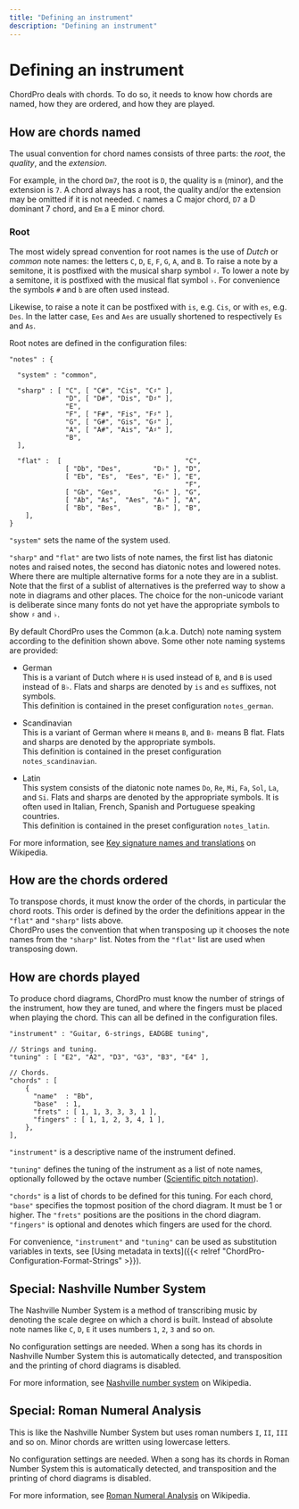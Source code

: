 ```yaml
---
title: "Defining an instrument"
description: "Defining an instrument"
---
```


# Defining an instrument

ChordPro deals with chords. To do so, it needs to know how chords are
named, how they are ordered, and how they are played.

## How are chords named

The usual convention for chord names consists of three parts: the
_root_, the _quality_, and the _extension_.

For example, in the chord `Dm7`, the root is `D`, the quality is
`m` (minor), and the extension is `7`. A chord always has a root, the
quality and/or the extension may be omitted if it is not needed. `C`
names a C major chord, `D7` a D dominant 7 chord, and `Em` a E minor
chord.

### Root

The most widely spread convention for root names is the use of _Dutch_
or _common_ note names: the letters `C`, `D`, `E`, `F`, `G`, `A`, and `B`. 
To raise a note by a semitone, it is postfixed with the musical sharp
symbol `♯`. To lower a note by a semitone, it is postfixed with the
musical flat symbol `♭`. For convenience the symbols `#` and `b` are
often used instead.

Likewise, to raise a note it can be postfixed with `is`, e.g. `Cis`,
or with `es`, e.g. `Des`. In the latter case, `Ees` and `Aes` are
usually shortened to respectively `Es` and `As`.

Root notes are defined in the configuration files:

    "notes" : {

      "system" : "common",

      "sharp" : [ "C", [ "C#", "Cis", "C♯" ],
                  "D", [ "D#", "Dis", "D♯" ],
                  "E",
                  "F", [ "F#", "Fis", "F♯" ],
                  "G", [ "G#", "Gis", "G♯" ],
                  "A", [ "A#", "Ais", "A♯" ],
                  "B",
      ],
  
      "flat" :  [                               "C",
                  [ "Db", "Des",        "D♭" ], "D",
                  [ "Eb", "Es",  "Ees", "E♭" ], "E",
                                                "F",
                  [ "Gb", "Ges",        "G♭" ], "G",
                  [ "Ab", "As",  "Aes", "A♭" ], "A",
                  [ "Bb", "Bes",        "B♭" ], "B",
        ],
    }

`"system"` sets the name of the system used.

`"sharp"` and `"flat"` are two lists of note names, the first list has
diatonic notes and raised notes, the second has diatonic notes and
lowered notes. Where there are multiple alternative forms for a note
they are in a sublist. Note that the first of a sublist of
alternatives is the preferred way to show a note in diagrams and other
places. The choice for the non-unicode variant is deliberate since
many fonts do not yet have the appropriate symbols to show `♯` and
`♭`.

By default ChordPro uses the Common (a.k.a. Dutch) note naming system
according to the definition shown above. Some other note naming
systems are provided:

* German  
This is a variant of Dutch where `H` is used instead of `B`, and `B`
is used instead of `B♭`. Flats and sharps are denoted by `is` and `es`
suffixes, not symbols.  
This definition is contained in the preset configuration
`notes_german`.

* Scandinavian  
This is a variant of German where `H` means `B`, and `B♭`
means B flat. Flats and sharps are denoted by the appropriate symbols.  
This definition is contained in the preset configuration
`notes_scandinavian`.

* Latin  
This system consists of the diatonic note names `Do`, `Re`, `Mi`,
`Fa`, `Sol`, `La`, and `Si`. Flats and sharps are denoted by the
appropriate symbols. It is often used in Italian, French,
Spanish and Portuguese speaking countries.  
This definition is contained in the preset configuration
`notes_latin`.

For more information, see [Key signature names and translations](https://en.wikipedia.org/wiki/Key_signature_names_and_translations) on Wikipedia.

## How are the chords ordered

To transpose chords, it must know the order of the chords, in
particular the chord roots. This order is defined by the order the
definitions appear in the `"flat"` and `"sharp"` lists above.  
ChordPro uses the convention that when transposing up it chooses the
note names from the `"sharp"` list. Notes from the `"flat"` list are
used when transposing down.

## How are chords played

To produce chord diagrams, ChordPro must know the number of strings of
the instrument, how they are tuned, and where the fingers must be
placed when playing the chord. This can all be defined in the
configuration files.

    "instrument" : "Guitar, 6-strings, EADGBE tuning",
  
    // Strings and tuning.
    "tuning" : [ "E2", "A2", "D3", "G3", "B3", "E4" ],

    // Chords.
    "chords" : [
        {
          "name"  : "Bb",
          "base"  : 1,
          "frets" : [ 1, 1, 3, 3, 3, 1 ],
          "fingers" : [ 1, 1, 2, 3, 4, 1 ],
        },
    ],

`"instrument"` is a descriptive name of the instrument defined.

`"tuning"` defines the tuning of the instrument as a list of note
names, optionally followed by the octave number
([Scientific pitch notation](https://en.wikipedia.org/wiki/Scientific_pitch_notation)).

`"chords"` is a list of chords to be defined for this tuning. For each
chord, `"base"` specifies the topmost position of the chord diagram.
It must be 1 or higher. The `"frets"` positions are the positions in
the chord diagram. `"fingers"` is optional and denotes which fingers
are used for the chord.

For convenience, `"instrument"` and `"tuning"` can be used as
substitution variables in texts, see [Using metadata in texts]({{< relref "ChordPro-Configuration-Format-Strings" >}}).

## Special: Nashville Number System

The Nashville Number System is a method of transcribing music by
denoting the scale degree on which a chord is built. Instead of
absolute note names like `C`, `D`, `E` it uses numbers `1`, `2`, `3`
and so on.

No configuration settings are needed. When a song has its chords in
Nashville Number System this is automatically detected, and
transposition and the printing of chord diagrams is disabled.

For more information, see [Nashville number system](https://en.wikipedia.org/wiki/Nashville_number_system) on Wikipedia.

## Special: Roman Numeral Analysis

This is like the Nashville Number System but uses roman numbers `I`,
`II`, `III` and so on. Minor chords are written using lowercase
letters.

No configuration settings are needed. When a song has its chords in
Roman Number System this is automatically detected, and
transposition and the printing of chord diagrams is disabled.

For more information, see [Roman Numeral Analysis](https://en.wikipedia.org/wiki/Roman_numeral_analysis) on Wikipedia.
